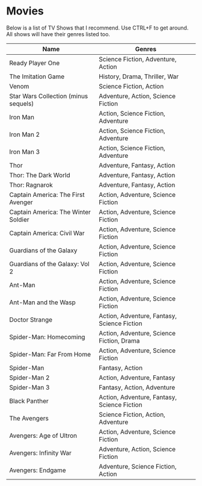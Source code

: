 Movies
===================

Below is a list of TV Shows that I recommend. Use CTRL+F to get around. All shows will have their genres listed too.

|Name|Genres|
|---|---|
|Ready Player One|Science Fiction, Adventure, Action|
|The Imitation Game|History, Drama, Thriller, War|
|Venom|Science Fiction, Action|
|Star Wars Collection (minus sequels)|Adventure, Action, Science Fiction|
|Iron Man|Action, Science Fiction, Adventure|
|Iron Man 2|Action, Science Fiction, Adventure|
|Iron Man 3|Action, Science Fiction, Adventure|
|Thor|Adventure, Fantasy, Action|
|Thor: The Dark World|Adventure, Fantasy, Action|
|Thor: Ragnarok|Adventure, Fantasy, Action|
|Captain America: The First Avenger|Action, Adventure, Science Fiction|
|Captain America: The Winter Soldier|Action, Adventure, Science Fiction|
|Captain America: Civil War|Action, Adventure, Science Fiction|
|Guardians of the Galaxy|Action, Adventure, Science Fiction|
|Guardians of the Galaxy: Vol 2|Action, Adventure, Science Fiction|
|Ant-Man|Action, Adventure, Science Fiction|
|Ant-Man and the Wasp|Action, Adventure, Science Fiction|
|Doctor Strange|Action, Adventure, Fantasy, Science Fiction|
|Spider-Man: Homecoming|Action, Adventure, Science Fiction, Drama|
|Spider-Man: Far From Home|Action, Adventure, Science Fiction|
|Spider-Man|Fantasy, Action|
|Spider-Man 2|Action, Adventure, Fantasy|
|Spider-Man 3|Fantasy, Action, Adventure|
|Black Panther|Action, Adventure, Fantasy, Science Fiction|
|The Avengers|Science Fiction, Action, Adventure|
|Avengers: Age of Ultron|Action, Adventure, Science Fiction|
|Avengers: Infinity War|Adventure, Action, Science Fiction|
|Avengers: Endgame|Adventure, Science Fiction, Action|